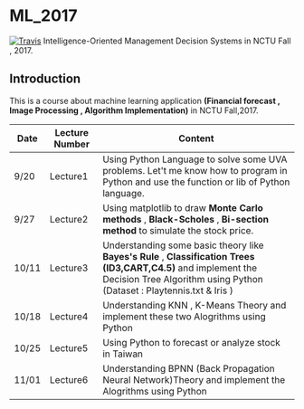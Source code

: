 # ML_2017
[![Travis](https://img.shields.io/badge/language-Python-blue.svg)](https://www.python.org/)
Intelligence-Oriented Management Decision Systems in NCTU Fall , 2017.

## Introduction
This is a course about machine learning application **(Financial forecast , Image Processing , Algorithm Implementation)** in NCTU Fall,2017.

|Date|Lecture Number|Content
|---|---|---
|9/20|Lecture1 | Using Python Language to solve some UVA problems. Let't me know how to program in Python and use the function or lib of Python language.
|9/27|Lecture2 | Using matplotlib to draw **Monte Carlo methods** , **Black-Scholes** , **Bi-section method** to simulate the stock price.
|10/11|Lecture3 | Understanding some basic theory like **Bayes's Rule** , **Classification Trees (ID3,CART,C4.5)** and implement the Decision Tree Algorithm using Python (Dataset : Playtennis.txt & Iris )|
|10/18|Lecture4 | Understanding KNN , K-Means Theory and implement these two Alogrithms using Python |
|10/25|Lecture5 | Using Python to forecast or analyze stock in Taiwan |
|11/01|Lecture6 | Understanding BPNN (Back Propagation Neural Network)Theory and implement the Alogrithms using Python|
